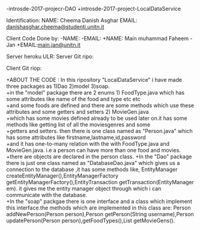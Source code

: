 -introsde-2017-projecr-DAO
+introsde-2017-project-LocalDataService
 
 
 Identification:
 NAME: Cheema Danish Asghar
 EMAIL: danishasghar.cheema@studenti.unitn.it
 
 Client Code Done by:
-NAME: 
-EMAIL:
+NAME: Main muhammad Faheem - Jan 
+EMAIL:main.jan@unitn.it
 
 Server heroku ULR: 
 Server Git ripo: 
 
 Client Git riop:
 
+ABOUT THE CODE : In this ripository "LocalDataService" i have made three packages as 1)Dao 2)model 3)soap.    
+in the "model" package there are 2 enums  1) FoodType.java which has some attributes like name of the food and type etc etc  
+and some foods are defined and there are some methods which use these attributes and some getters and setters 2) MovieGen.java  
+which has some movies defined already to be used later on.it has some methods like getting list of all the moviesgenres and some  
+getters and setters. then there is one class named as "Person.java" which has some attributes like firstname,lastname,id,password       
+and it has one-to-many relation with the with FoodType.java and MovieGen.java. i.e a person can have more than one food and movies.      
+there are objects are declared in the person class.
+In the "Dao" package there is just one class named as "DatabaseDao.java" which gives us a connection to the database ,it has some   methods like, EntityManager createEntityManager(),EntityManagerFactory getEntityManagerFactory(),EntityTransaction     getTransaction(EntityManager em). it gives me the entity manager object through which i can communicate with the database.  
+In the "soap" packgae there is one interface and a class which implement this interface.the methods which are implemented in this class   are:  Person addNewPerson(Person person),Person getPerson(String username),Person updatePerson(Person     person),getFoodTypes(),List<MovieGen> getMovieGens().

